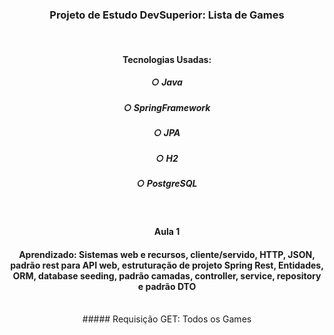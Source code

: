 <div align="center">

### Projeto de Estudo DevSuperior: Lista de Games
<br>

#### Tecnologias Usadas:
##### ○ Java
##### ○ SpringFramework
##### ○ JPA
##### ○ H2
##### ○ PostgreSQL

<br>

#### Aula 1
#### Aprendizado: Sistemas web e recursos, cliente/servido, HTTP, JSON, padrão rest para API web, estruturação de projeto Spring Rest, Entidades, ORM, database seeding, padrão camadas, controller, service, repository e padrão DTO  
<br>
##### Requisição GET: Todos os Games 

<div/>
